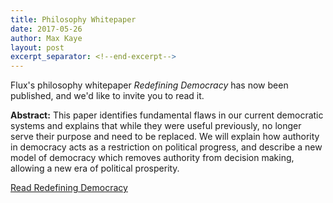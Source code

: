 ```yaml
---
title: Philosophy Whitepaper
date: 2017-05-26
author: Max Kaye
layout: post
excerpt_separator: <!--end-excerpt-->
---
```


Flux's philosophy whitepaper *Redefining Democracy* has now been published, and we'd like to invite you to read it.

**Abstract:** This paper identifies fundamental flaws in our current democratic systems and explains that while they were useful previously, no longer serve their purpose and need to be replaced. We will explain how authority in democracy acts as a restriction on political progress, and describe a new model of democracy which removes authority from decision making, allowing a new era of political prosperity.

<!--end-excerpt-->

<a href="{{ site.baseurl }}/pdf/Redefining Democracy - Kaye & Spataro 1.0.2.pdf"
    class="h3 sm-h2 border-bottom accent inline-block">
    Read Redefining Democracy
</a>
